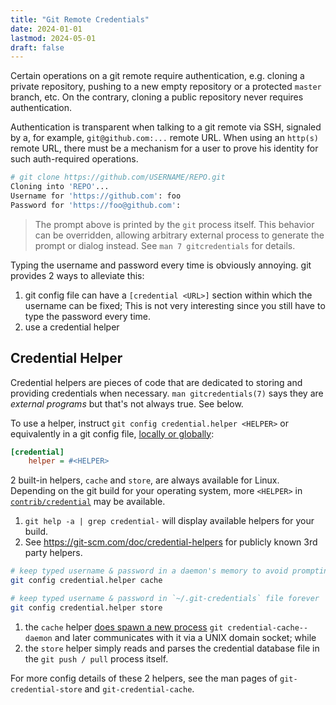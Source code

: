```yaml
---
title: "Git Remote Credentials"
date: 2024-01-01
lastmod: 2024-05-01
draft: false
---
```


Certain operations on a git remote require authentication, e.g. cloning a private repository, pushing to a new empty repository or a protected `master` branch, etc. On the contrary, cloning a public repository never requires authentication.

Authentication is transparent when talking to a git remote via SSH, signaled by a, for example, `git@github.com:...` remote URL.
When using an `http(s)` remote URL, there must be a mechanism for a user to prove his identity for such auth-required operations.

```sh
# git clone https://github.com/USERNAME/REPO.git
Cloning into 'REPO'...
Username for 'https://github.com': foo
Password for 'https://foo@github.com':
```

> The prompt above is printed by the `git` process itself. This behavior can be overridden, allowing arbitrary external process
> to generate the prompt or dialog instead. See `man 7 gitcredentials` for details.

Typing the username and password every time is obviously annoying.
git provides 2 ways to alleviate this:
1. git config file can have a `[credential <URL>]` section within which the username can be fixed;
  This is not very interesting since you still have to type the password every time.
2. use a credential helper

## Credential Helper

Credential helpers are pieces of code that are dedicated to storing and providing credentials when necessary.
`man gitcredentials(7)` says they are *external programs* but that's not always true. See below.

To use a helper, instruct `git config credential.helper <HELPER>` or equivalently in a git config file, [locally or globally](./configs.md):

```ini
[credential]
    helper = #<HELPER>
```

2 built-in helpers, `cache` and `store`,  are always available for Linux.
Depending on the git build for your operating system, more `<HELPER>` in [`contrib/credential`](https://github.com/git/git/tree/186b115d3062e6230ee296d1ddaa0c4b72a464b5/contrib/credential) may be available.

1. `git help -a | grep credential-`  will display available helpers for your build.
2. See https://git-scm.com/doc/credential-helpers for publicly known 3rd party helpers.

```sh
# keep typed username & password in a daemon's memory to avoid prompting in 5 minutes
git config credential.helper cache

# keep typed username & password in `~/.git-credentials` file forever
git config credential.helper store
```

1. the `cache` helper [does spawn a new process](https://github.com/git/git/blob/186b115d3062e6230ee296d1ddaa0c4b72a464b5/builtin/credential-cache.c#L109C4-L109C16) `git credential-cache--daemon` and later communicates with it via a UNIX domain socket; while
2. the `store` helper simply reads and parses the credential database file in the `git push / pull` process itself.

For more config details of these 2 helpers, see the man pages of `git-credential-store` and `git-credential-cache`.